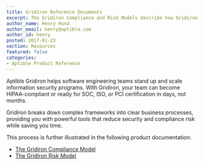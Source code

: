 ```yaml
---
title: Gridiron Reference Documents
excerpt: The Gridiron Compliance and Risk Models describe how Gridiron transforms complex security and compliance tasks into manageable and repeatable business processes.
author_name: Henry Hund
author_email: henry@aptible.com
author_id: henry
posted: 2017-01-23
section: Resources
featured: false
categories:
- Aptible Product Reference
---
```


Aptible Gridiron helps software engineering teams stand up and scale information security programs. With Gridiron, your team can become HIPAA-compliant or ready for SOC, ISO, or PCI certification in days, not months.

Gridiron breaks down complex frameworks into clear business processes, providing you with powerful tools that reduce security and compliance risk while saving you time. 

This process is further illustrated in the following product documentation:
- [The Gridiron Compliance Model](/assets/gridiron-compliance-model.pdf)
- [The Gridiron Risk Model](/assets/gridiron-risk-model.pdf)
